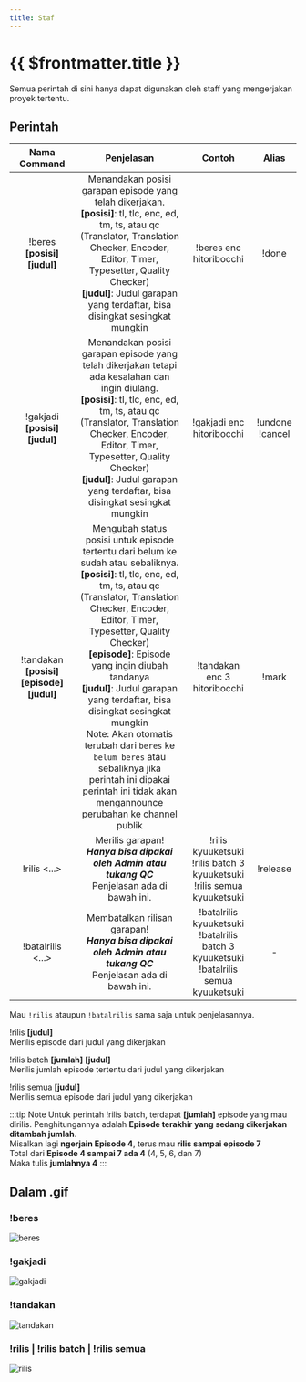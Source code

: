 ```yaml
---
title: Staf
---
```


# {{ $frontmatter.title }}

Semua perintah di sini hanya dapat digunakan oleh staff yang mengerjakan proyek tertentu.

## Perintah

| Nama Command | Penjelasan |  Contoh  | Alias |
|:------------:|:----------:|:--------:|:-----:|
| !beres **[posisi]** **[judul]** | Menandakan posisi garapan episode yang telah dikerjakan.<br />**[posisi]**: tl, tlc, enc, ed, tm, ts, atau qc <br />(Translator, Translation Checker, Encoder, Editor, Timer, Typesetter, Quality Checker)<br />**[judul]**: Judul garapan yang terdaftar, bisa disingkat sesingkat mungkin | !beres enc hitoribocchi | !done |
| !gakjadi **[posisi]** **[judul]** | Menandakan posisi garapan episode yang telah dikerjakan tetapi ada kesalahan dan ingin diulang.<br />**[posisi]**: tl, tlc, enc, ed, tm, ts, atau qc <br />(Translator, Translation Checker, Encoder, Editor, Timer, Typesetter, Quality Checker)<br />**[judul]**: Judul garapan yang terdaftar, bisa disingkat sesingkat mungkin | !gakjadi enc hitoribocchi | !undone<br />!cancel |
| !tandakan **[posisi]** **[episode]** **[judul]** | Mengubah status posisi untuk episode tertentu dari belum ke sudah atau sebaliknya.<br />**[posisi]**: tl, tlc, enc, ed, tm, ts, atau qc <br />(Translator, Translation Checker, Encoder, Editor, Timer, Typesetter, Quality Checker)<br />**[episode]**: Episode yang ingin diubah tandanya<br />**[judul]**: Judul garapan yang terdaftar, bisa disingkat sesingkat mungkin<br />Note: Akan otomatis terubah dari ``beres`` ke ``belum beres`` atau sebaliknya jika perintah ini dipakai<br />perintah ini tidak akan mengannounce perubahan ke channel publik | !tandakan enc 3 hitoribocchi | !mark |
| !rilis <...> | Merilis garapan!<br />***Hanya bisa dipakai oleh Admin atau tukang QC***<br />Penjelasan ada di bawah ini. | !rilis kyuuketsuki<br />!rilis batch 3 kyuuketsuki<br />!rilis semua kyuuketsuki | !release |
| !batalrilis <...> | Membatalkan rilisan garapan!<br />***Hanya bisa dipakai oleh Admin atau tukang QC***<br />Penjelasan ada di bawah ini. | !batalrilis kyuuketsuki<br />!batalrilis batch 3 kyuuketsuki<br />!batalrilis semua kyuuketsuki | - |

Mau `!rilis` ataupun `!batalrilis` sama saja untuk penjelasannya.

!rilis **[judul]**<br />
Merilis episode dari judul yang dikerjakan<br />

!rilis batch **[jumlah]** **[judul]**<br />
Merilis jumlah episode tertentu dari judul yang dikerjakan<br />

!rilis semua **[judul]**<br />
Merilis semua episode dari judul yang dikerjakan

:::tip Note
Untuk perintah !rilis batch, terdapat <strong>[jumlah]</strong> episode yang mau dirilis.
Penghitungannya adalah <strong>Episode terakhir yang sedang dikerjakan ditambah jumlah</strong>.<br />
Misalkan lagi <strong>ngerjain Episode 4</strong>, terus mau <strong>rilis sampai episode 7</strong><br />
Total dari <strong>Episode 4 sampai 7 ada 4</strong> (4, 5, 6, dan 7)<br />
Maka tulis <strong>jumlahnya 4</strong>
:::

## Dalam .gif

### !beres
![beres](https://p.ihateani.me/rodtjtfv.gif)

### !gakjadi
![gakjadi](https://p.ihateani.me/vzeaykii.gif)

### !tandakan
![tandakan](https://p.ihateani.me/epvlcgyr.gif)

### !rilis | !rilis batch | !rilis semua
![rilis](https://p.ihateani.me/tdiyikja.gif)